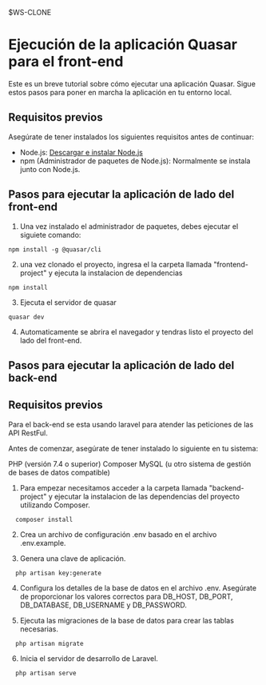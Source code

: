 $WS-CLONE

# Ejecución de la aplicación Quasar para el front-end

Este es un breve tutorial sobre cómo ejecutar una aplicación Quasar. Sigue estos pasos para poner en marcha la aplicación en tu entorno local.

## Requisitos previos

Asegúrate de tener instalados los siguientes requisitos antes de continuar:

- Node.js: [Descargar e instalar Node.js](https://nodejs.org)
- npm (Administrador de paquetes de Node.js): Normalmente se instala junto con Node.js.

## Pasos para ejecutar la aplicación de lado del front-end

1. Una vez instalado el administrador de paquetes, debes ejecutar el siguiete comando:
```
npm install -g @quasar/cli
```

2. una vez clonado el proyecto, ingresa el la carpeta llamada "frontend-project" y ejecuta la instalacion de dependencias

  ```
  npm install
  ```

3. Ejecuta el servidor de quasar

  ```
  quasar dev
  ```
4. Automaticamente se abrira el navegador y tendras listo el proyecto del lado del front-end.

## Pasos para ejecutar la aplicación de lado del back-end

## Requisitos previos

Para el back-end se esta usando laravel para atender las peticiones de las API RestFul.

Antes de comenzar, asegúrate de tener instalado lo siguiente en tu sistema:

PHP (versión 7.4 o superior)
Composer
MySQL (u otro sistema de gestión de bases de datos compatible)



1. Para empezar necesitamos acceder a la carpeta llamada "backend-project" y ejecutar la instalacion de las dependencias del proyecto utilizando Composer. 
```
  composer install
  ```
2. Crea un archivo de configuración .env basado en el archivo .env.example.
   
3. Genera una clave de aplicación.
```
  php artisan key:generate
  ```
4. Configura los detalles de la base de datos en el archivo .env. Asegúrate de proporcionar los valores correctos para DB_HOST, DB_PORT, DB_DATABASE, DB_USERNAME y DB_PASSWORD.

5. Ejecuta las migraciones de la base de datos para crear las tablas necesarias.

```
  php artisan migrate
  ```
6. Inicia el servidor de desarrollo de Laravel.
```
  php artisan serve
  ```






